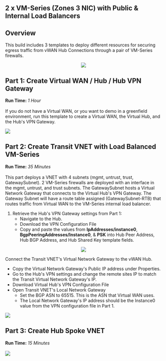 ## 2 x VM-Series (Zones 3 NIC) with Public & Internal Load Balancers

## Overview
This build includes 3 templates to deploy different resources for securing egress traffic from vWAN Hub Connections through a pair of VM-Series firewalls.
<p align="center">
<img src="https://raw.githubusercontent.com/wwce/azure-arm/master/Azure-Common-Deployments/v1/images/2fw_3nic_zone_intlb_extlb_vwan.png">
</p>

## Part 1: Create Virtual WAN / Hub / Hub VPN Gateway
**Run Time:** *1 Hour*
</br>
</br>
If you do not have a Virtual WAN, or you want to demo in a greenfield environment, run this template to create a Virtual WAN, the Virtual Hub, and the Hub's VPN Gateway.

[<img src="http://azuredeploy.net/deploybutton.png"/>](https://portal.azure.com/#create/Microsoft.Template/uri/https%3A%2F%2Fraw.githubusercontent.com%2Fwwce%2Fazure-arm%2Fmaster%2FAzure-Common-Deployments%2Fv1%2F2fw_3nic_zone_intlb_extlb_vwan%2Fpart1_vwan.json)

## Part 2: Create Transit VNET with Load Balanced VM-Series
**Run Time:** *35 Minutes*
</br>
</br>
This part deploys a VNET with 4 subnets (mgmt, untrust, trust, GatewaySubnet). 2 VM-Series firewalls are deployed with an interface in the mgmt, untrust, and trust subnets.  The GatewaySubnet hosts a Virtual Network Gateway that connects to the Virtual Hub's VPN Gateway.  The Gateway Subnet will have a route table assigned (GatewaySubnet-RTB) that routes traffic from Virtual WAN to the VM-Series internal load balancer.

1. Retrieve the Hub's VPN Gateway settings from Part 1:
    * Navigate to the Hub.
    * Download the VPN Configuration File
    * Copy and paste the values from **IpAddresses/instance0**, **BgpPeeringAddresses/Instance0**, & **PSK** into Hub Peer Address, Hub BGP Address, and Hub Shared Key template fields.
  
<p align="center">
<img src="https://raw.githubusercontent.com/wwce/azure-arm/master/Azure-Common-Deployments/v1/images/2fw_3nic_zone_intlb_extlb_vwan_vpn_config.png">
</p>


Connect the Transit VNET's Virtual Network Gateway to the vWAN Hub.
* Copy the Virtual Network Gateway's Public IP address under Properties. 
* Go to the Hub's VPN settings and change the remote sites IP to match the Transit Virtual Network Gateway's IP.
* Download Virtual Hub's VPN Configuration File
* Open Transit VNET's Local Network Gateway
    * Set the BGP ASN to 65515.  This is the ASN that Virtual WAN uses.
    * The Local Network Gateway's IP address should be the Instance0 value from the VPN configuration file in Part 1.


[<img src="http://azuredeploy.net/deploybutton.png"/>](https://portal.azure.com/#create/Microsoft.Template/uri/https%3A%2F%2Fraw.githubusercontent.com%2Fwwce%2Fazure-arm%2Fmaster%2FAzure-Common-Deployments%2Fv1%2F2fw_3nic_zone_intlb_extlb_vwan%2Fpart2_transit.json)

## Part 3: Create Hub Spoke VNET
**Run Time:** *15 Minutes*
</br>
</br>
[<img src="http://azuredeploy.net/deploybutton.png"/>](https://portal.azure.com/#create/Microsoft.Template/uri/https%3A%2F%2Fraw.githubusercontent.com%2Fwwce%2Fazure-arm%2Fmaster%2FAzure-Common-Deployments%2Fv1%2F2fw_3nic_zone_intlb_extlb_vwan%2Fpart3_spoke.json)


